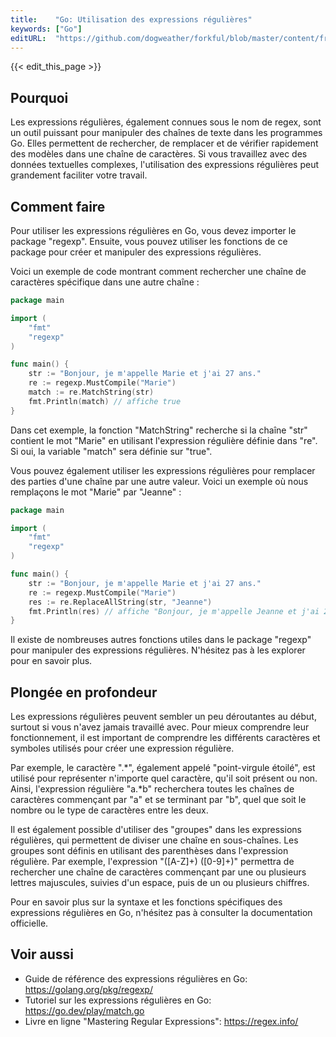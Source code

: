 ```yaml
---
title:    "Go: Utilisation des expressions régulières"
keywords: ["Go"]
editURL:  "https://github.com/dogweather/forkful/blob/master/content/fr/go/using-regular-expressions.md"
---
```


{{< edit_this_page >}}

## Pourquoi

Les expressions régulières, également connues sous le nom de regex, sont un outil puissant pour manipuler des chaînes de texte dans les programmes Go. Elles permettent de rechercher, de remplacer et de vérifier rapidement des modèles dans une chaîne de caractères. Si vous travaillez avec des données textuelles complexes, l'utilisation des expressions régulières peut grandement faciliter votre travail.

## Comment faire

Pour utiliser les expressions régulières en Go, vous devez importer le package "regexp". Ensuite, vous pouvez utiliser les fonctions de ce package pour créer et manipuler des expressions régulières.

Voici un exemple de code montrant comment rechercher une chaîne de caractères spécifique dans une autre chaîne :

```Go
package main

import (
    "fmt"
    "regexp"
)

func main() {
    str := "Bonjour, je m'appelle Marie et j'ai 27 ans."
    re := regexp.MustCompile("Marie")
    match := re.MatchString(str)
    fmt.Println(match) // affiche true
}
```

Dans cet exemple, la fonction "MatchString" recherche si la chaîne "str" contient le mot "Marie" en utilisant l'expression régulière définie dans "re". Si oui, la variable "match" sera définie sur "true".

Vous pouvez également utiliser les expressions régulières pour remplacer des parties d'une chaîne par une autre valeur. Voici un exemple où nous remplaçons le mot "Marie" par "Jeanne" :

```Go
package main

import (
    "fmt"
    "regexp"
)

func main() {
    str := "Bonjour, je m'appelle Marie et j'ai 27 ans."
    re := regexp.MustCompile("Marie")
    res := re.ReplaceAllString(str, "Jeanne")
    fmt.Println(res) // affiche "Bonjour, je m'appelle Jeanne et j'ai 27 ans."
}
```

Il existe de nombreuses autres fonctions utiles dans le package "regexp" pour manipuler des expressions régulières. N'hésitez pas à les explorer pour en savoir plus.

## Plongée en profondeur

Les expressions régulières peuvent sembler un peu déroutantes au début, surtout si vous n'avez jamais travaillé avec. Pour mieux comprendre leur fonctionnement, il est important de comprendre les différents caractères et symboles utilisés pour créer une expression régulière.

Par exemple, le caractère ".*", également appelé "point-virgule étoilé", est utilisé pour représenter n'importe quel caractère, qu'il soit présent ou non. Ainsi, l'expression régulière "a.*b" recherchera toutes les chaînes de caractères commençant par "a" et se terminant par "b", quel que soit le nombre ou le type de caractères entre les deux.

Il est également possible d'utiliser des "groupes" dans les expressions régulières, qui permettent de diviser une chaîne en sous-chaînes. Les groupes sont définis en utilisant des parenthèses dans l'expression régulière. Par exemple, l'expression "([A-Z]+) ([0-9]+)" permettra de rechercher une chaîne de caractères commençant par une ou plusieurs lettres majuscules, suivies d'un espace, puis de un ou plusieurs chiffres.

Pour en savoir plus sur la syntaxe et les fonctions spécifiques des expressions régulières en Go, n'hésitez pas à consulter la documentation officielle.

## Voir aussi

- Guide de référence des expressions régulières en Go: https://golang.org/pkg/regexp/
- Tutoriel sur les expressions régulières en Go: https://go.dev/play/match.go
- Livre en ligne "Mastering Regular Expressions": https://regex.info/